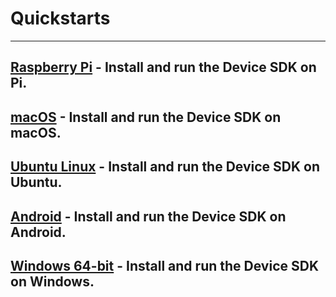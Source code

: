 # Quickstarts
---
[Raspberry Pi](https://github.com/alexa/avs-device-sdk/wiki/Raspberry-Pi-Quick-Start-Guide) - 
Install and run the Device SDK on Pi.
----
[macOS](https://github.com/alexa/avs-device-sdk/wiki/macOS-Quick-Start-Guide) - Install and run the Device SDK on macOS.
----
[Ubuntu Linux](https://github.com/alexa/avs-device-sdk/wiki/Ubuntu-Linux-Quick-Start-Guide) - Install and run the Device SDK on Ubuntu.
----
[Android](https://github.com/alexa/avs-device-sdk/wiki/Android-Quick-Start-Guide) - Install and run the Device SDK on Android.
----
[Windows 64-bit](https://github.com/alexa/avs-device-sdk/wiki/Windows-Quick-Start-Guide-with-Script) - Install and run the Device SDK on Windows.
----